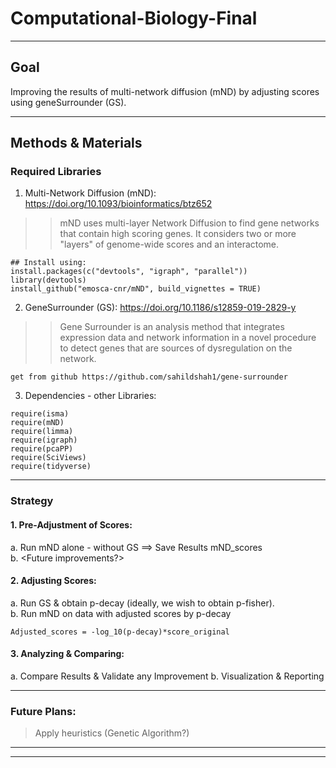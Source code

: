 # Computational-Biology-Final

---

## Goal
Improving the results of multi-network diffusion (mND) by adjusting scores using geneSurrounder (GS).

---

## Methods & Materials

### Required Libraries

1. Multi-Network Diffusion (mND): https://doi.org/10.1093/bioinformatics/btz652 
>> mND uses multi-layer Network Diffusion to find gene networks that contain high scoring genes. It considers two or more "layers" of genome-wide scores and an interactome.

```
## Install using:
install.packages(c("devtools", "igraph", "parallel"))
library(devtools)
install_github("emosca-cnr/mND", build_vignettes = TRUE)
```


2. GeneSurrounder (GS): https://doi.org/10.1186/s12859-019-2829-y 
>> Gene Surrounder is an analysis method that integrates expression data and network information in a novel procedure to detect genes that are sources of dysregulation on the network.

```
get from github https://github.com/sahildshah1/gene-surrounder
```

 3. Dependencies - other Libraries:
 
```
require(isma)
require(mND)
require(limma)
require(igraph)
require(pcaPP)
require(SciViews)
require(tidyverse)
```


---

### Strategy

#### 1. Pre-Adjustment of Scores: 
a. Run mND alone - without GS ==> Save Results mND_scores   
b. <Future improvements?>   

#### 2. Adjusting Scores:
a. Run GS & obtain p-decay (ideally, we wish to obtain p-fisher).   
b. Run mND on data with adjusted scores by p-decay   

```
Adjusted_scores = -log_10(p-decay)*score_original
```

#### 3. Analyzing & Comparing:
a. Compare Results & Validate any Improvement
b. Visualization & Reporting

---

### Future Plans:
> Apply heuristics (Genetic Algorithm?)

---



---



